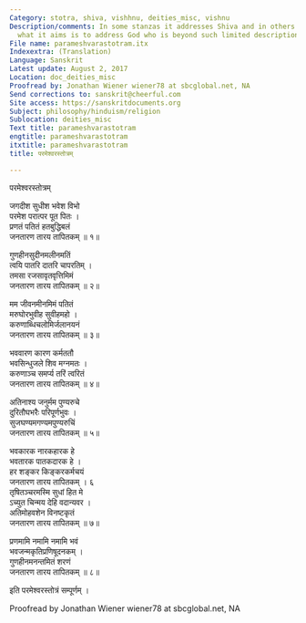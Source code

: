 ```yaml
---
Category: stotra, shiva, vishhnu, deities_misc, vishnu
Description/comments: In some stanzas it addresses Shiva and in others Vishnu but
  what it aims is to address God who is beyond such limited descriptions.
File name: parameshvarastotram.itx
Indexextra: (Translation)
Language: Sanskrit
Latest update: August 2, 2017
Location: doc_deities_misc
Proofread by: Jonathan Wiener wiener78 at sbcglobal.net, NA
Send corrections to: sanskrit@cheerful.com
Site access: https://sanskritdocuments.org
Subject: philosophy/hinduism/religion
Sublocation: deities_misc
Text title: parameshvarastotram
engtitle: parameshvarastotram
itxtitle: parameshvarastotram
title: परमेश्वरस्तोत्रम्

---
```

  
 परमेश्वरस्तोत्रम्   
  
जगदीश सुधीश भवेश विभो  
परमेश परात्पर पूत पितः ।  
प्रणतं पतितं हतबुद्धिबलं  
जनतारण तारय तापितकम् ॥ १॥  
  
गुणहीनसुदीनमलीनमतिं  
त्वयि पातरि दातरि चापरतिम् ।  
तमसा रजसावृतवृत्तिमिमं  
जनतारण तारय तापितकम् ॥ २॥  
  
मम जीवनमीनमिमं पतितं  
मरुघोरभुवीह सुवीहमहो ।  
करुणाब्धिचलोमिर्जलानयनं  
जनतारण तारय तापितकम् ॥ ३॥  
  
भववारण कारण कर्मततौ  
भवसिन्धुजले शिव मग्नमतः ।  
करुणाञ्च समर्प्य तरिं त्वरितं  
जनतारण तारय तापितकम् ॥ ४॥  
  
अतिनाश्य जनुर्मम पुण्यरुचे  
दुरितौघभरैः परिपूर्णभुवः ।  
सुजघण्यमगण्यमपुण्यरुचिं  
जनतारण तारय तापितकम् ॥ ५॥  
  
भवकारक नारकहारक हे  
भवतारक पातकदारक हे ।  
हर शङ्कर किङ्करकर्मचयं  
जनतारण तारय तापितकम् । ६  
तृषितञ्चरमस्मि सुधां हित मे  
ऽच्युत चिन्मय देहि वदान्यवर ।  
अतिमोहवशेन विनष्टकृतं  
जनतारण तारय तापितकम् ॥ ७॥  
  
प्रणमामि नमामि नमामि भवं  
भवजन्मकृतिप्रणिषूदनकम् ।  
गुणहीनमनन्तमितं शरणं  
जनतारण तारय तापितकम् ॥ ८॥  
  
इति परमेश्वरस्तोत्रं सम्पूर्णम् ।  
  
Proofread by Jonathan Wiener wiener78 at sbcglobal.net, NA  
  
